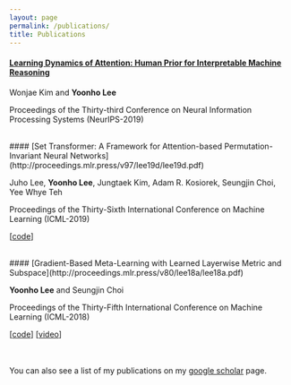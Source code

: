 ```yaml
---
layout: page
permalink: /publications/
title: Publications
---
```

#### [Learning Dynamics of Attention: Human Prior for Interpretable Machine Reasoning](https://arxiv.org/abs/1905.11666)

Wonjae Kim and **Yoonho Lee**

Proceedings of the Thirty-third Conference on Neural Information Processing Systems (NeurIPS-2019)

<br>
#### [Set Transformer: A Framework for Attention-based Permutation-Invariant Neural Networks](http://proceedings.mlr.press/v97/lee19d/lee19d.pdf)

Juho Lee, **Yoonho Lee**, Jungtaek Kim, Adam R. Kosiorek, Seungjin Choi, Yee Whye Teh

Proceedings of the Thirty-Sixth International Conference on Machine Learning (ICML-2019)

[[code](https://github.com/juho-lee/set_transformer)]

<br>
#### [Gradient-Based Meta-Learning with Learned Layerwise Metric and Subspace](http://proceedings.mlr.press/v80/lee18a/lee18a.pdf)

**Yoonho Lee** and Seungjin Choi

Proceedings of the Thirty-Fifth International Conference on Machine Learning (ICML-2018)

[[code](https://github.com/yoonholee/MT-net)]
[[video](https://www.youtube.com/watch?v=skcErc5DBYM&feature=youtu.be&t=48m11s)]


<br><br>
You can also see a list of my publications on my [google scholar](https://scholar.google.com/citations?user=BAAZ_ysAAAAJ&hl=en) page.
